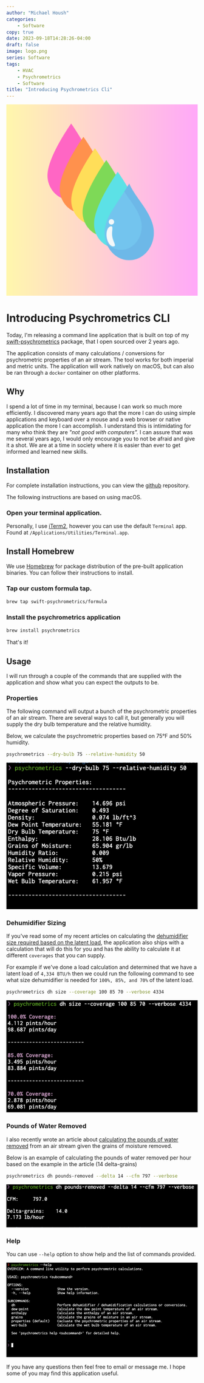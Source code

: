 ```yaml
---
author: "Michael Housh"
categories:
    - Software
copy: true
date: 2023-09-18T14:28:26-04:00
draft: false
image: logo.png
series: Software
tags:
    - HVAC
    - Psychrometrics
    - Software
title: "Introducing Psychrometrics Cli"
---
```


![logo](logo.png)

# Introducing Psychrometrics CLI

Today, I'm releasing a command line application that is built on top
of my [swift-psychrometrics](https://github.com/swift-psychrometrics/swift-psychrometrics)
package, that I open sourced over 2 years ago.

The application consists of many calculations / conversions for psychrometric properties
of an air stream.  The tool works for both imperial and metric units.  The application will
work natively on macOS, but can also be ran through a `docker` container on other platforms.

## Why

I spend a lot of time in my terminal, because I can work so much more efficiently. I discovered
many years ago that the more I can do using simple applications and keyboard over a mouse and
a web browser or native application the more I can accomplish.  I understand this is intimidating
for many who think they are _"not good with computers"._ I can assure that was me several years
ago, I would only encourage you to not be afraid and give it a shot. We are at a time in society
where it is easier than ever to get informed and learned new skills.

## Installation

For complete installation instructions, you can view the
[github](https://github.com/swift-psychrometrics/psychrometrics-cli) repository.

The following instructions are based on using macOS.

### Open your terminal application.

Personally, I use [iTerm2](https://iterm2.com/), however you can use the default `Terminal` app.
Found at `/Applications/Utilities/Terminal.app`.

## Install Homebrew

We use [Homebrew](https://brew.sh) for package distribution of the pre-built application binaries.
You can follow their instructions to install.

### Tap our custom formula tap.

```bash
brew tap swift-psychrometrics/formula
```

### Install the psychrometrics application

```bash
brew install psychrometrics
```

That's it!

## Usage

I will run through a couple of the commands that are supplied with the application and show
what you can expect the outputs to be.

### Properties

The following command will output a bunch of the psychrometric properties of an air stream.
There are several ways to call it, but generally you will supply the dry bulb temperature and
the relative humidity.

Below, we calculate the psychrometric properties based on 75°F and 50% humidity.

```bash
psychrometrics --dry-bulb 75 --relative-humidity 50
```

![properties-output](properties.png)

### Dehumidifier Sizing

If you've read some of my recent articles on calculating the
[dehumidifier size required based on the latent load](https://mhoush.com/posts/sizing-dehumidifier-by-latent-load/),
the application also ships with a calculation that will do this for you and has the ability to calculate it at different `coverages`
that you can supply.

For example if we've done a load calculation and determined that we have a latent load
of `4,334 BTU/h` then we could run the following command to see what size dehumidifier
is needed for `100%, 85%, and 70%` of the latent load.

```bash
psychrometrics dh size --coverage 100 85 70 --verbose 4334
```

![dh-size](dh-size.png)

### Pounds of Water Removed

I also recently wrote an article about
[calculating the pounds of water removed](https://mhoush.com/posts/pounds-of-water-removed/) from an air
stream given the grains of moisture removed.

Below is an example of calculating the pounds of water removed per hour based on the
example in the article (14 delta-grains)

```bash
psychrometrics dh pounds-removed --delta 14 --cfm 797 --verbose
```

![pounds-removed](pounds-removed.png)

### Help

You can use `--help` option to show help and the list of commands provided.

![help](help.png)

If you have any questions then feel free to email or message me. I hope some of you
may find this application useful.
